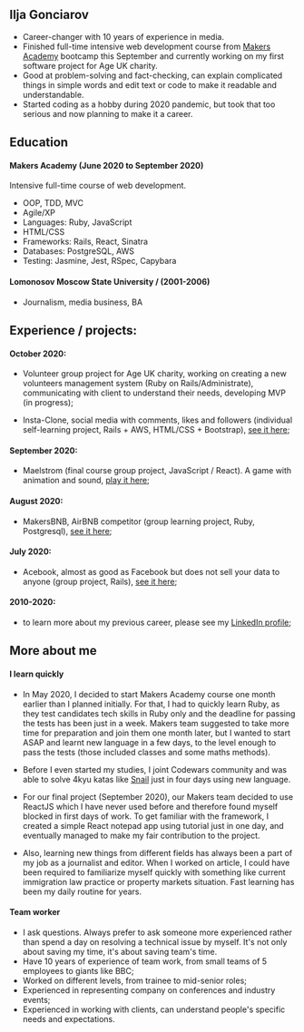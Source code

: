 ## Ilja Gonciarov

- Career-changer with 10 years of experience in media.
- Finished full-time intensive web development course from [Makers Academy](https://makers.tech/) bootcamp this September and currently working on my first software project for Age UK charity. 
- Good at problem-solving and fact-checking, can explain complicated things in simple words and edit text or code to make it readable and understandable. 
- Started coding as a hobby during 2020 pandemic, but took that too serious and now planning to make it a career.

## Education

#### Makers Academy (June 2020 to September 2020)

Intensive full-time course of web development.

- OOP, TDD, MVC
- Agile/XP
- Languages: Ruby, JavaScript
- HTML/CSS
- Frameworks: Rails, React, Sinatra
- Databases: PostgreSQL, AWS
- Testing: Jasmine, Jest, RSpec, Capybara

#### Lomonosov Moscow State University / (2001-2006)

- Journalism, media business, BA

## Experience / projects:

#### October 2020: 

- Volunteer group project for Age UK charity, working on creating a new volunteers management system (Ruby on Rails/Administrate), communicating with client to understand their needs, developing MVP (in progress);

- Insta-Clone, social media with comments, likes and followers (individual self-learning project, Rails + AWS, HTML/CSS + Bootstrap), [see it here](https://github.com/Gonciarov/instagram_clone);

#### September 2020:

- Maelstrom (final course group project, JavaScript / React). A game with animation and sound, [play it here](https://github.com/Gonciarov/maelstrom);

#### August 2020:
- MakersBNB, AirBNB competitor (group learning project, Ruby, Postgresql), [see it here](https://github.com/Gonciarov/makersbnb);

#### July 2020:
- Acebook, almost as good as Facebook but does not sell your data to anyone (group project, Rails), [see it here](https://github.com/Gonciarov/acebook);

#### 2010-2020:

- to learn more about my previous career, please see my [LinkedIn profile](https://www.linkedin.com/in/ilja-gonciarov/);

## More about me

#### I learn quickly

- In May 2020, I decided to start Makers Academy course one month earlier than I planned initially. For that, I had to quickly learn Ruby, as they test candidates tech skills in Ruby only and the deadline for passing the tests has been just in a week. Makers team suggested to take more time for preparation and join them one month later, but I wanted to start ASAP and learnt new language in a few days, to the level enough to pass the tests (those included classes and some maths methods).

- Before I even started my studies, I joint Codewars community and was able to solve 4kyu katas like [Snail](https://www.codewars.com/kata/521c2db8ddc89b9b7a0000c1) just in four days using new language.

- For our final project (September 2020), our Makers team decided to use ReactJS which I have never used before and therefore found myself blocked in first days of work. To get familiar with the framework, I created a simple React notepad app using tutorial just in one day, and eventually managed to make my fair contribution to the project.

- Also, learning new things from different fields has always been a part of my job as a journalist and editor. When I worked on article, I could have been required to familiarize myself quickly with something like current immigration law practice or property markets situation. Fast learning has been my daily routine for years.

#### Team worker

- I ask questions. Always prefer to ask someone more experienced rather than spend a day on resolving a technical issue by myself. It's not only about saving my time, it's about saving team's time.
- Have 10 years of experience of team work, from small teams of 5 employees to giants like BBC;
- Worked on different levels, from trainee to mid-senior roles;
- Experienced in representing company on conferences and industry events;
- Experienced in working with clients, can understand people's specific needs and expectations.

